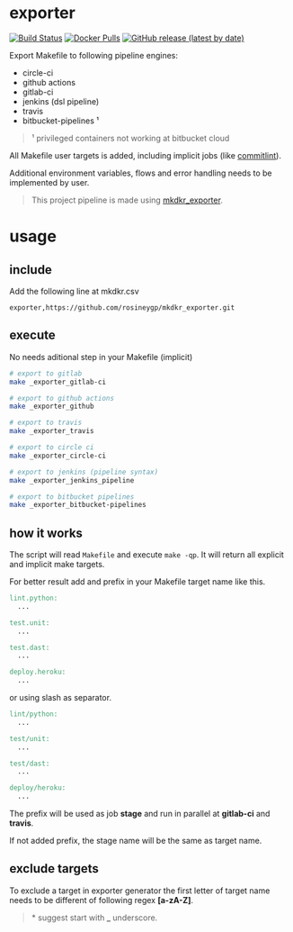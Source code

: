 # exporter

[![Build Status](https://img.shields.io/endpoint.svg?url=https%3A%2F%2Factions-badge.atrox.dev%2Frosineygp%2Fmkdkr_commitlint%2Fbadge%3Fref%3Dmaster&style=flat)](https://actions-badge.atrox.dev/rosineygp/mkdkr_exporter/goto?ref=master)
[![Docker Pulls](https://img.shields.io/docker/pulls/rosiney/mkdkr_exporter)](https://hub.docker.com/r/rosiney/mkdkr_exporter)
[![GitHub release (latest by date)](https://img.shields.io/github/v/release/rosineygp/mkdkr_exporter)](https://github.com/rosineygp/mkdkr_exporter/releases)

Export Makefile to following pipeline engines:

- circle-ci
- github actions
- gitlab-ci
- jenkins (dsl pipeline)
- travis
- bitbucket-pipelines ¹

> ¹ privileged containers not working at bitbucket cloud

All Makefile user targets is added, including implicit jobs (like [commitlint](https://github.com/rosineygp/mkdkr_commitlint)).

Additional environment variables, flows and error handling needs to be implemented by user.

> This project pipeline is made using [mkdkr_exporter](https://github.com/rosineygp/mkdkr_exporter).

# usage

## include

Add the following line at mkdkr.csv

```csv
exporter,https://github.com/rosineygp/mkdkr_exporter.git
```
## execute

No needs aditional step in your Makefile (implicit)

```bash
# export to gitlab
make _exporter_gitlab-ci

# export to github actions
make _exporter_github

# export to travis
make _exporter_travis

# export to circle ci
make _exporter_circle-ci

# export to jenkins (pipeline syntax)
make _exporter_jenkins_pipeline

# export to bitbucket pipelines
make _exporter_bitbucket-pipelines
```

## how it works

The script will read `Makefile` and execute `make -qp`. It will return all explicit and implicit make targets.

For better result add and prefix in your Makefile target name like this.

```Makefile
lint.python:
  ...

test.unit:
  ...

test.dast:
  ...

deploy.heroku:
  ...
```

or using slash as separator.

```Makefile
lint/python:
  ...

test/unit:
  ...

test/dast:
  ...

deploy/heroku:
  ...
```
The prefix will be used as job **stage** and run in parallel at **gitlab-ci** and **travis**.

If not added prefix, the stage name will be the same as target name.

## exclude targets

To exclude a target in exporter generator the first letter of target name needs to be different of following regex **[a-zA-Z]**.

> \* suggest start with **_** underscore.